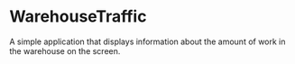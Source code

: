 # WarehouseTraffic

A simple application that displays information about the amount of work in the warehouse on the screen.
